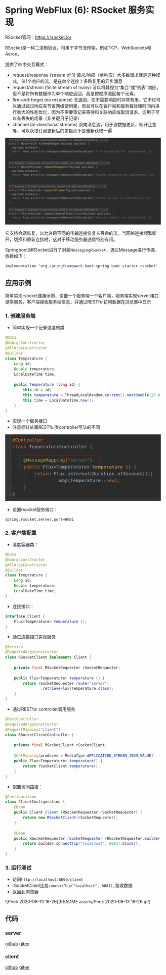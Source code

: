 # Spring WebFlux (6):  RSocket 服务实现



RSocket官网：https://rsocket.io/



RSocket是一种二进制协议，可用于字节流传输，例如TCP，WebSockets和Aeron。

提供了四中交互模式：

- request/response (stream of 1)  请求/响应（单响应）大多数请求就是这种模式，仅1个响应的流，是在单个连接上多路复用的异步消息
- request/stream (finite stream of many)  可以将其视为“集合”或“列表”响应，但不是将所有数据作为单个响应返回，而是按顺序流回每个元素。
- fire-and-forget (no response)  无返回，在不需要响应时非常有用。它不仅可以通过跳过响应来节省网络使用量，而且可以在客户端和服务器处理时间内进行重大的性能优化，因为不需要簿记来等待和关联响应或取消请求。适用于可以有丢失的场景（非关键日子记录）
- channel (bi-directional streams)  双向消息流，用于源数据更新，断开连接等，可以获取订阅更新后的差额而不是重新获取一遍

![image-20200813155626788](README.assets/image-20200813155626788.png)

它支持会话恢复，以允许跨不同的传输连接恢复长寿命的流。当网络连接频繁断开，切换和重新连接时，这对于移动服务器通信特别有用。



Springboot对RSocket进行了封装`MessagingRSocket`，通过Message进行传递，依赖如下：

```java
implementation 'org.springframework.boot:spring-boot-starter-rsocket'
```



## 应用示例

简单实现rsocket连接示例，设置一个服务端一个客户端，服务端实现server接口提供服务，客户端接收服务端信息，并通过RESTful访问数据在浏览器中显示

### 1. 创建服务端

+ 简单实现一个记录温度的类

```java
@Data
@NoArgsConstructor
@AllArgsConstructor
@Builder
class Temperature {
    Long id;
    Double temperature;
    LocalDateTime time;

    public Temperature (long id) {
        this.id = id;
        this.temperature = ThreadLocalRandom.current().nextDouble(20.0,35.0);
        this.time = LocalDateTime.now();
    }
}
```

+ 实现一个服务接口
+ 注意标红处跟RESTful类controller写法的不同

![image-20200813161803413](README.assets/image-20200813161803413.png)

+ 设置rsocket服务端口：

```
spring.rsocket.server.port=8081
```

### 2. 客户端配置

+ 温度容器类：

```java
@Data
@NoArgsConstructor
@AllArgsConstructor
@Builder
class Temperature {
    Long id;
    Double temperature;
    LocalDateTime time;
}
```

+ 连接接口：

```java
interface Client {
    Flux<Temperature> temperature ();
}
```

+ 通过连接接口实现服务

```java
@Service
@RequiredArgsConstructor
class RSocketClient implements Client {

    private final RSocketRequester rSocketRequester;

    public Flux<Temperature> temperature () {
        return rSocketRequester.route("server")
                .retrieveFlux(Temperature.class);
    }
}
```

+ 通过RESTful controller调用服务

```java
@RestController
@RequiredArgsConstructor
@RequestMapping("client")
class RSocketClientController {

    private final RSocketClient rSocketClient;

    @GetMapping(produces = MediaType.APPLICATION_STREAM_JSON_VALUE)
    public Flux<Temperature> temperature() {
        return rSocketClient.temperature();
    }
}
```

+ 配置访问路径：

```java
@Configuration
class ClientConfiguration {
    @Bean
    public Client client (RSocketRequester rSocketRequester) {
        return new RSocketClient(rSocketRequester);
    }

    @Bean
    public RSocketRequester rSocketRequester (RSocketRequester.Builder builder) {
        return builder.connectTcp("localhost", 8081).block();
    }
}
```

### 3. 运行测试

+ 访问`http://localhost:8090/client`
+ rSocketClient连接`connectTcp("localhost", 8081)`, 接收数据
+ 返回到浏览器

![Peek 2020-08-13 16-26](README.assets/Peek 2020-08-13 16-26.gif)

## 代码

### server

[github](https://github.com/ffzs/WebFlux_RSocket_server)
[gitee](https://gitee.com/ffzs/WebFlux_RSocket_server)

### client

[github](https://github.com/ffzs/WebFlux_RSocket_client)
[gitee](https://gitee.com/ffzs/WebFlux_RSocket_client)